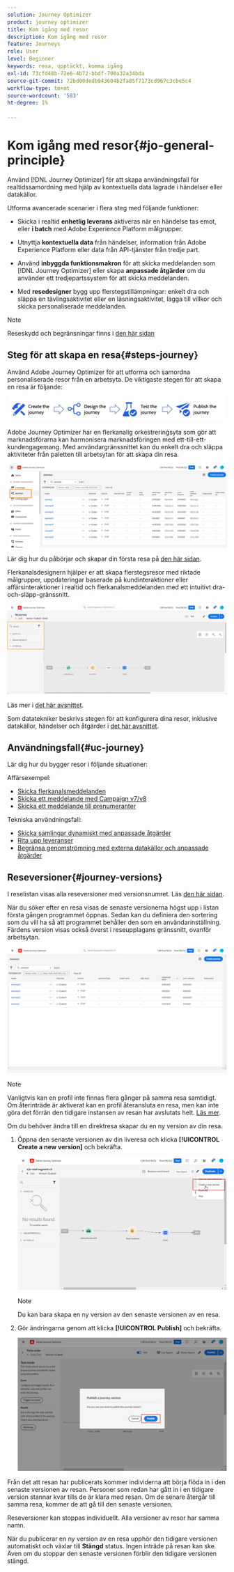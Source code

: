 ```yaml
---
solution: Journey Optimizer
product: journey optimizer
title: Kom igång med resor
description: Kom igång med resor
feature: Journeys
role: User
level: Beginner
keywords: resa, upptäckt, komma igång
exl-id: 73cfd48b-72e6-4b72-bbdf-700a32a34bda
source-git-commit: 72bd00dedb943604b2fa85f7173cd967c3cbe5c4
workflow-type: tm+mt
source-wordcount: '583'
ht-degree: 1%

---
```



# Kom igång med resor{#jo-general-principle}

Använd [!DNL Journey Optimizer] för att skapa användningsfall för realtidssamordning med hjälp av kontextuella data lagrade i händelser eller datakällor.

Utforma avancerade scenarier i flera steg med följande funktioner:

* Skicka i realtid **enhetlig leverans** aktiveras när en händelse tas emot, eller **i batch** med Adobe Experience Platform målgrupper.

* Utnyttja **kontextuella data** från händelser, information från Adobe Experience Platform eller data från API-tjänster från tredje part.

* Använd **inbyggda funktionsmakron** för att skicka meddelanden som [!DNL Journey Optimizer] eller skapa **anpassade åtgärder** om du använder ett tredjepartssystem för att skicka meddelanden.

* Med **resedesigner** bygg upp flerstegstillämpningar: enkelt dra och släppa en tävlingsaktivitet eller en läsningsaktivitet, lägga till villkor och skicka personaliserade meddelanden.


>[!NOTE]
>
>Reseskydd och begränsningar finns i [den här sidan](../start/guardrails.md)

## Steg för att skapa en resa{#steps-journey}

Använd Adobe Journey Optimizer för att utforma och samordna personaliserade resor från en arbetsyta. De viktigaste stegen för att skapa en resa är följande:

![](assets/journey-creation-process.png)

Adobe Journey Optimizer har en flerkanalig orkestreringsyta som gör att marknadsförarna kan harmonisera marknadsföringen med ett-till-ett-kundengagemang. Med användargränssnittet kan du enkelt dra och släppa aktiviteter från paletten till arbetsytan för att skapa din resa.

![](assets/interface-journeys.png)

Lär dig hur du påbörjar och skapar din första resa på [den här sidan](journey-gs.md).

Flerkanalsdesignern hjälper er att skapa flerstegsresor med riktade målgrupper, uppdateringar baserade på kundinteraktioner eller affärsinteraktioner i realtid och flerkanalsmeddelanden med ett intuitivt dra-och-släpp-gränssnitt.

![](assets/journey38.png)

Läs mer i [det här avsnittet](using-the-journey-designer.md).

Som datatekniker beskrivs stegen för att konfigurera dina resor, inklusive datakällor, händelser och åtgärder i [det här avsnittet](../configuration/about-data-sources-events-actions.md).


## Användningsfall{#uc-journey}

Lär dig hur du bygger resor i följande situationer:

Affärsexempel:

* [Skicka flerkanalsmeddelanden](journeys-uc.md)
* [Skicka ett meddelande med Campaign v7/v8](ajo-ac.md)
* [Skicka ett meddelande till prenumeranter](message-to-subscribers-uc.md)

Tekniska användningsfall:

* [Skicka samlingar dynamiskt med anpassade åtgärder](collections.md)
* [Rita upp leveranser](ramp-up-deliveries-uc.md)
* [Begränsa genomströmning med externa datakällor och anpassade åtgärder](limit-throughput.md)

## Reseversioner{#journey-versions}

I reselistan visas alla reseversioner med versionsnumret. Läs [den här sidan](../building-journeys/using-the-journey-designer.md).

När du söker efter en resa visas de senaste versionerna högst upp i listan första gången programmet öppnas. Sedan kan du definiera den sortering som du vill ha så att programmet behåller den som en användarinställning. Färdens version visas också överst i reseupplagans gränssnitt, ovanför arbetsytan.

![](assets/journeyversions1.png)

>[!NOTE]
>
>Vanligtvis kan en profil inte finnas flera gånger på samma resa samtidigt. Om återinträde är aktiverat kan en profil återansluta en resa, men kan inte göra det förrän den tidigare instansen av resan har avslutats helt. [Läs mer](end-journey.md).

Om du behöver ändra till en direktresa skapar du en ny version av din resa.

1. Öppna den senaste versionen av din liveresa och klicka **[!UICONTROL Create a new version]** och bekräfta.

   ![](assets/journeyversions2.png)

   >[!NOTE]
   >
   >Du kan bara skapa en ny version av den senaste versionen av en resa.

1. Gör ändringarna genom att klicka **[!UICONTROL Publish]** och bekräfta.

   ![](assets/journeyversions3.png)

Från det att resan har publicerats kommer individerna att börja flöda in i den senaste versionen av resan. Personer som redan har gått in i en tidigare version stannar kvar tills de är klara med resan. Om de senare återgår till samma resa, kommer de att gå till den senaste versionen.

Reseversioner kan stoppas individuellt. Alla versioner av resor har samma namn.

När du publicerar en ny version av en resa upphör den tidigare versionen automatiskt och växlar till **Stängd** status. Ingen inträde på resan kan ske. Även om du stoppar den senaste versionen förblir den tidigare versionen stängd.
